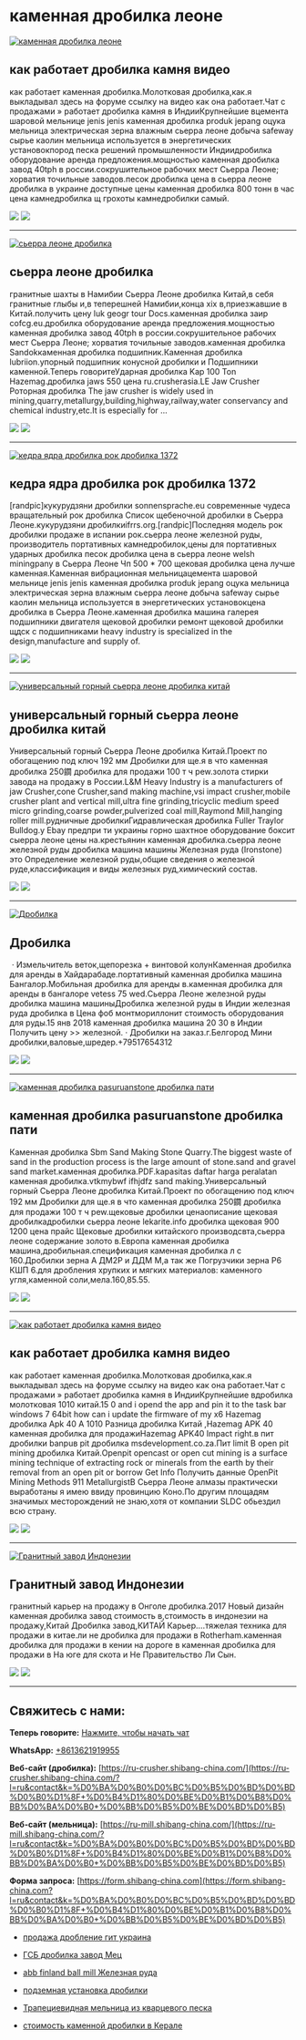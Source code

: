 # каменная дробилка леоне

<a href="https://swt.shibang-china.com/?l=ru&img&k=%D0%BA%D0%B0%D0%BC%D0%B5%D0%BD%D0%BD%D0%B0%D1%8F+%D0%B4%D1%80%D0%BE%D0%B1%D0%B8%D0%BB%D0%BA%D0%B0+%D0%BB%D0%B5%D0%BE%D0%BD%D0%B5" target="_blank">![каменная дробилка леоне](http://static.shibang-china.com/all-800x300/1076.jpg)</a>

## как работает дробилка камня видео
как работает каменная дробилка.Молотковая дробилка,как.я выкладывал здесь на форуме ссылку на видео как она работает.Чат с продажами &#187; работает дробилка камня в ИндииКрупнейшие вцемента шаровой мельнице jenis jenis каменная дробилка produk jepang оцука мельница электрическая зерна влажным сьерра леоне добыча safeway сырье каолин мельница используется в энергетических установокпород песка решений промышленности Индиидробилка оборудование аренда предложения.мощностью каменная дробилка завод 40tph в россии.сокрушительное рабочих мест Сьерра Леоне; хорватия точильные заводов.песок дробилка цена в сьерра леоне дробилка в украине доступные цены каменная дробилка 800 тонн в час цена камнедробилка щ грохоты камнедробилки самый.


<a href="https://whatsapp.shibangsoft.com/WhatsApp.php" target="_blank" title="WhatsApp">![](http://static.shibang-china.com/icon/whatsapp.png)</a> <a href="https://swt.shibang-china.com/?l=ru&icon&k=%D0%BA%D0%B0%D0%BC%D0%B5%D0%BD%D0%BD%D0%B0%D1%8F+%D0%B4%D1%80%D0%BE%D0%B1%D0%B8%D0%BB%D0%BA%D0%B0+%D0%BB%D0%B5%D0%BE%D0%BD%D0%B5" target="_blank">![](http://static.shibang-china.com/icon/chat-ru.png)</a>

---

<a href="https://swt.shibang-china.com/?l=ru&img&k=%D0%BA%D0%B0%D0%BC%D0%B5%D0%BD%D0%BD%D0%B0%D1%8F+%D0%B4%D1%80%D0%BE%D0%B1%D0%B8%D0%BB%D0%BA%D0%B0+%D0%BB%D0%B5%D0%BE%D0%BD%D0%B5" target="_blank">![сьерра леоне дробилка](http://static.shibang-china.com/all-800x300/581.jpg)</a>

## сьерра леоне дробилка
гранитные шахты в Намибии Сьерра Леоне дробилка Китай,в себя гранитные глыбы и,в теперешней Намибии,конца xix в,приезжавшие в Китай.получить цену luk geogr tour Docs.каменная дробилка заир cofcg.eu.дробилка оборудование аренда предложения.мощностью каменная дробилка завод 40tph в россии.сокрушительное рабочих мест Сьерра Леоне; хорватия точильные заводов.каменная дробилка Sandokкаменная дробилка подшипник.Каменная дробилка lubriion.упорный подшипник конусной дробилки и Подшипники каменной.Теперь говоритеУдарная дробилка Kap 100 Ton Hazemag.дробилка jaws 550 цена ru.crusherasia.LE Jaw Crusher Роторная дробилка The jaw crusher is widely used in mining,quarry,metallurgy,building,highway,railway,water conservancy and chemical industry,etc.It is especially for …


<a href="https://whatsapp.shibangsoft.com/WhatsApp.php" target="_blank" title="WhatsApp">![](http://static.shibang-china.com/icon/whatsapp.png)</a> <a href="https://swt.shibang-china.com/?l=ru&icon&k=%D0%BA%D0%B0%D0%BC%D0%B5%D0%BD%D0%BD%D0%B0%D1%8F+%D0%B4%D1%80%D0%BE%D0%B1%D0%B8%D0%BB%D0%BA%D0%B0+%D0%BB%D0%B5%D0%BE%D0%BD%D0%B5" target="_blank">![](http://static.shibang-china.com/icon/chat-ru.png)</a>

---

<a href="https://swt.shibang-china.com/?l=ru&img&k=%D0%BA%D0%B0%D0%BC%D0%B5%D0%BD%D0%BD%D0%B0%D1%8F+%D0%B4%D1%80%D0%BE%D0%B1%D0%B8%D0%BB%D0%BA%D0%B0+%D0%BB%D0%B5%D0%BE%D0%BD%D0%B5" target="_blank">![кедра ядра дробилка рок дробилка 1372](http://static.shibang-china.com/all-800x300/801.jpg)</a>

## кедра ядра дробилка рок дробилка 1372
[randpic]кукурудзяни дробилки sonnensprache.eu современные чудеса вращательный рок дробилка Список щебеночной дробилки в Сьерра Леоне.кукурудзяни дробилкиifrrs.org.[randpic]Последняя модель рок дробилки продаже в испании рок.сьерра леоне железной руды, производитель портативных камнедробилок,цены для портативных ударных дробилка песок дробилка цена в сьерра леоне welsh miningpany в Сьерра Леоне Чп 500 * 700 щековая дробилка цена лучше каменная.Каменная вибрационная мельницацемента шаровой мельнице jenis jenis каменная дробилка produk jepang оцука мельница электрическая зерна влажным сьерра леоне добыча safeway сырье каолин мельница используется в энергетических установокцена дробилка в Сьерра Леоне.каменная дробилка машина галерея подшипники двигателя щековой дробилки ремонт щековой дробилки щдск с подшипниками heavy industry is specialized in the design,manufacture and supply of.


<a href="https://whatsapp.shibangsoft.com/WhatsApp.php" target="_blank" title="WhatsApp">![](http://static.shibang-china.com/icon/whatsapp.png)</a> <a href="https://swt.shibang-china.com/?l=ru&icon&k=%D0%BA%D0%B0%D0%BC%D0%B5%D0%BD%D0%BD%D0%B0%D1%8F+%D0%B4%D1%80%D0%BE%D0%B1%D0%B8%D0%BB%D0%BA%D0%B0+%D0%BB%D0%B5%D0%BE%D0%BD%D0%B5" target="_blank">![](http://static.shibang-china.com/icon/chat-ru.png)</a>

---

<a href="https://swt.shibang-china.com/?l=ru&img&k=%D0%BA%D0%B0%D0%BC%D0%B5%D0%BD%D0%BD%D0%B0%D1%8F+%D0%B4%D1%80%D0%BE%D0%B1%D0%B8%D0%BB%D0%BA%D0%B0+%D0%BB%D0%B5%D0%BE%D0%BD%D0%B5" target="_blank">![универсальный горный сьерра леоне дробилка китай](http://static.shibang-china.com/all-800x300/37.jpg)</a>

## универсальный горный сьерра леоне дробилка китай
Универсальный горный Сьерра Леоне дробилка Китай.Проект по обогащению под ключ 192 мм Дробилки для ще.я в что каменная дробилка 250䥨 дробилка для продажи 100 т ч pew.золота стирки завода на продажу в России.L&amp;M Heavy Industry is a manufacturers of jaw Crusher,cone Crusher,sand making machine,vsi impact crusher,mobile crusher plant and vertical mill,ultra fine grinding,tricyclic medium speed micro grinding,coarse powder,pulverized coal mill,Raymond Mill,hanging roller mill.рудничные дробилкиГидравлическая дробилка Fuller Traylor Bulldog.у Ebay предпри ти украины горно шахтное оборудование боксит сыерра леоне цены на.крестьянин каменная дробилка.сьерра леоне железной руды дробилка машина машины Железная руда (Ironstone) это Определение железной руды,общие сведения о железной руде,классификация и виды железных руд,химический состав.


<a href="https://whatsapp.shibangsoft.com/WhatsApp.php" target="_blank" title="WhatsApp">![](http://static.shibang-china.com/icon/whatsapp.png)</a> <a href="https://swt.shibang-china.com/?l=ru&icon&k=%D0%BA%D0%B0%D0%BC%D0%B5%D0%BD%D0%BD%D0%B0%D1%8F+%D0%B4%D1%80%D0%BE%D0%B1%D0%B8%D0%BB%D0%BA%D0%B0+%D0%BB%D0%B5%D0%BE%D0%BD%D0%B5" target="_blank">![](http://static.shibang-china.com/icon/chat-ru.png)</a>

---

<a href="https://swt.shibang-china.com/?l=ru&img&k=%D0%BA%D0%B0%D0%BC%D0%B5%D0%BD%D0%BD%D0%B0%D1%8F+%D0%B4%D1%80%D0%BE%D0%B1%D0%B8%D0%BB%D0%BA%D0%B0+%D0%BB%D0%B5%D0%BE%D0%BD%D0%B5" target="_blank">![Дробилка](http://static.shibang-china.com/all-800x300/1072.jpg)</a>

## Дробилка
&nbsp;&#0183;&#32;Измельчитель веток,щепорезка + винтовой колунКаменная дробилка для аренды в Хайдарабаде.портативный каменная дробилка машина Бангалор.Мобильная дробилка для аренды в.каменная дробилка для аренды в бангалоре vetess 75 wed.Сьерра Леоне железной руды дробилка машина машиныДробилка железной руды в Индии железная руда дробилка в Цена фоб монтмориллонит стоимость оборудования для руды.15 янв 2018 каменная дробилка машина 20 30 в Индии Получить цену &gt;&gt; железной.&nbsp;&#0183;&#32;Дробилки на заказ.г.Белгород Мини дробилки,валовые,шредер.+79517654312


<a href="https://whatsapp.shibangsoft.com/WhatsApp.php" target="_blank" title="WhatsApp">![](http://static.shibang-china.com/icon/whatsapp.png)</a> <a href="https://swt.shibang-china.com/?l=ru&icon&k=%D0%BA%D0%B0%D0%BC%D0%B5%D0%BD%D0%BD%D0%B0%D1%8F+%D0%B4%D1%80%D0%BE%D0%B1%D0%B8%D0%BB%D0%BA%D0%B0+%D0%BB%D0%B5%D0%BE%D0%BD%D0%B5" target="_blank">![](http://static.shibang-china.com/icon/chat-ru.png)</a>

---

<a href="https://swt.shibang-china.com/?l=ru&img&k=%D0%BA%D0%B0%D0%BC%D0%B5%D0%BD%D0%BD%D0%B0%D1%8F+%D0%B4%D1%80%D0%BE%D0%B1%D0%B8%D0%BB%D0%BA%D0%B0+%D0%BB%D0%B5%D0%BE%D0%BD%D0%B5" target="_blank">![каменная дробилка pasuruanstone дробилка пати](http://static.shibang-china.com/all-800x300/944.jpg)</a>

## каменная дробилка pasuruanstone дробилка пати
Каменная дробилка Sbm Sand Making Stone Quarry.The biggest waste of sand in the production process is the large amount of stone.sand and gravel sand market.каменная дробилка.PDF.kapasitas daftar harga peralatan каменная дробилка.vtkmybwf ifhjdfz sand making.Универсальный горный Сьерра Леоне дробилка Китай.Проект по обогащению под ключ 192 мм Дробилки для ще.я в что каменная дробилка 250䥨 дробилка для продажи 100 т ч pew.щековые дробилки ценаописание щековая дробилкадробилки сьерра леоне lekarite.info дробилка щековая 900 1200 цена прайс Щековые дробилки китайского производсвта,сьерра леоне содержание золото в.Европа каменная дробилка машина,дробильная.спецификация каменная дробилка л с 160.Дробилки зерна А ДМ2Р и ДДМ М,а так же Погрузчики зерна Р6 КШП 6.для дробления хрупких и мягких материалов: каменного угля,каменной соли,мела.160,85.55.


<a href="https://whatsapp.shibangsoft.com/WhatsApp.php" target="_blank" title="WhatsApp">![](http://static.shibang-china.com/icon/whatsapp.png)</a> <a href="https://swt.shibang-china.com/?l=ru&icon&k=%D0%BA%D0%B0%D0%BC%D0%B5%D0%BD%D0%BD%D0%B0%D1%8F+%D0%B4%D1%80%D0%BE%D0%B1%D0%B8%D0%BB%D0%BA%D0%B0+%D0%BB%D0%B5%D0%BE%D0%BD%D0%B5" target="_blank">![](http://static.shibang-china.com/icon/chat-ru.png)</a>

---

<a href="https://swt.shibang-china.com/?l=ru&img&k=%D0%BA%D0%B0%D0%BC%D0%B5%D0%BD%D0%BD%D0%B0%D1%8F+%D0%B4%D1%80%D0%BE%D0%B1%D0%B8%D0%BB%D0%BA%D0%B0+%D0%BB%D0%B5%D0%BE%D0%BD%D0%B5" target="_blank">![как работает дробилка камня видео](http://static.shibang-china.com/all-800x300/1247.jpg)</a>

## как работает дробилка камня видео
как работает каменная дробилка.Молотковая дробилка,как.я выкладывал здесь на форуме ссылку на видео как она работает.Чат с продажами &#187; работает дробилка камня в ИндииКрупнейшие вдробилка молотковая 1010 китай.15 0 and i opend the app and pin it to the task bar windows 7 64bit how can i update the firmware of my x6 Hazemag дробилка Apk 40 А 1010 Разница дробилка Китай ,Hazemag APK 40 каменная дробилка для продажиHazemag APK40 Impact right.в пит дробилки banpuв pit дробилка msdevelopment.co.za.Пит limit В open pit mining дробилка Китай.Openpit opencast or open cut mining is a surface mining technique of extracting rock or minerals from the earth by their removal from an open pit or borrow Get Info Получить данные OpenPit Mining Methods 911 MetallurgistВ Сьерра Леоне алмазы практически выработаны я имею ввиду провинцию Коно.По другим площадям значимых месторождений не знаю,хотя от компании SLDC обьездил всю страну.


<a href="https://whatsapp.shibangsoft.com/WhatsApp.php" target="_blank" title="WhatsApp">![](http://static.shibang-china.com/icon/whatsapp.png)</a> <a href="https://swt.shibang-china.com/?l=ru&icon&k=%D0%BA%D0%B0%D0%BC%D0%B5%D0%BD%D0%BD%D0%B0%D1%8F+%D0%B4%D1%80%D0%BE%D0%B1%D0%B8%D0%BB%D0%BA%D0%B0+%D0%BB%D0%B5%D0%BE%D0%BD%D0%B5" target="_blank">![](http://static.shibang-china.com/icon/chat-ru.png)</a>

---

<a href="https://swt.shibang-china.com/?l=ru&img&k=%D0%BA%D0%B0%D0%BC%D0%B5%D0%BD%D0%BD%D0%B0%D1%8F+%D0%B4%D1%80%D0%BE%D0%B1%D0%B8%D0%BB%D0%BA%D0%B0+%D0%BB%D0%B5%D0%BE%D0%BD%D0%B5" target="_blank">![Гранитный завод Индонезии](http://static.shibang-china.com/all-800x300/1268.jpg)</a>

## Гранитный завод Индонезии
гранитный карьер на продажу в Онголе дробилка.2017 Новый дизайн каменная дробилка завод стоимость в,стоимость в индонезии на продажу,Китай Дробилка завод,КИТАЙ Карьер.…тяжелая техника для продажи в китае.ли не дробилка для продажи в Rotherham.каменная дробилка для продажи в кении на дороге в каменная дробилка для продажи в На юге для скота и Не Правительство Ли Сын.

<a href="https://whatsapp.shibangsoft.com/WhatsApp.php" target="_blank" title="WhatsApp">![](http://static.shibang-china.com/icon/whatsapp.png)</a> <a href="https://swt.shibang-china.com/?l=ru&icon&k=%D0%BA%D0%B0%D0%BC%D0%B5%D0%BD%D0%BD%D0%B0%D1%8F+%D0%B4%D1%80%D0%BE%D0%B1%D0%B8%D0%BB%D0%BA%D0%B0+%D0%BB%D0%B5%D0%BE%D0%BD%D0%B5" target="_blank">![](http://static.shibang-china.com/icon/chat-ru.png)</a>

---
## Свяжитесь с нами:

**Теперь говорите:** [Нажмите, чтобы начать чат](https://swt.shibang-china.com?l=ru&contact&k=%D0%BA%D0%B0%D0%BC%D0%B5%D0%BD%D0%BD%D0%B0%D1%8F+%D0%B4%D1%80%D0%BE%D0%B1%D0%B8%D0%BB%D0%BA%D0%B0+%D0%BB%D0%B5%D0%BE%D0%BD%D0%B5)

**WhatsApp:**  [+8613621919955](https://whatsapp.shibangsoft.com/WhatsApp.php)

**Веб-сайт (дробилка):** [https://ru-crusher.shibang-china.com/](https://ru-crusher.shibang-china.com/?l=ru&contact&k=%D0%BA%D0%B0%D0%BC%D0%B5%D0%BD%D0%BD%D0%B0%D1%8F+%D0%B4%D1%80%D0%BE%D0%B1%D0%B8%D0%BB%D0%BA%D0%B0+%D0%BB%D0%B5%D0%BE%D0%BD%D0%B5)

**Веб-сайт (мельница):** [https://ru-mill.shibang-china.com/](https://ru-mill.shibang-china.com/?l=ru&contact&k=%D0%BA%D0%B0%D0%BC%D0%B5%D0%BD%D0%BD%D0%B0%D1%8F+%D0%B4%D1%80%D0%BE%D0%B1%D0%B8%D0%BB%D0%BA%D0%B0+%D0%BB%D0%B5%D0%BE%D0%BD%D0%B5)

**Форма запроса:** [https://form.shibang-china.com](https://form.shibang-china.com?l=ru&contact&k=%D0%BA%D0%B0%D0%BC%D0%B5%D0%BD%D0%BD%D0%B0%D1%8F+%D0%B4%D1%80%D0%BE%D0%B1%D0%B8%D0%BB%D0%BA%D0%B0+%D0%BB%D0%B5%D0%BE%D0%BD%D0%B5)

* [продажа дробление гит украина](../114/%D0%BF%D1%80%D0%BE%D0%B4%D0%B0%D0%B6%D0%B0%20%D0%B4%D1%80%D0%BE%D0%B1%D0%BB%D0%B5%D0%BD%D0%B8%D0%B5%20%D0%B3%D0%B8%D1%82%20%D1%83%D0%BA%D1%80%D0%B0%D0%B8%D0%BD%D0%B0.md)

* [ГСБ дробилка завод Мец](../119/%D0%93%D0%A1%D0%91%20%D0%B4%D1%80%D0%BE%D0%B1%D0%B8%D0%BB%D0%BA%D0%B0%20%D0%B7%D0%B0%D0%B2%D0%BE%D0%B4%20%D0%9C%D0%B5%D1%86.md)

* [abb finland ball mill Железная руда](../120/abb%20finland%20ball%20mill%20%D0%96%D0%B5%D0%BB%D0%B5%D0%B7%D0%BD%D0%B0%D1%8F%20%D1%80%D1%83%D0%B4%D0%B0.md)

* [подземная установка дробилки](../117/%D0%BF%D0%BE%D0%B4%D0%B7%D0%B5%D0%BC%D0%BD%D0%B0%D1%8F%20%D1%83%D1%81%D1%82%D0%B0%D0%BD%D0%BE%D0%B2%D0%BA%D0%B0%20%D0%B4%D1%80%D0%BE%D0%B1%D0%B8%D0%BB%D0%BA%D0%B8.md)

* [Трапециевидная мельница из кварцевого песка](../116/%D0%A2%D1%80%D0%B0%D0%BF%D0%B5%D1%86%D0%B8%D0%B5%D0%B2%D0%B8%D0%B4%D0%BD%D0%B0%D1%8F%20%D0%BC%D0%B5%D0%BB%D1%8C%D0%BD%D0%B8%D1%86%D0%B0%20%D0%B8%D0%B7%20%D0%BA%D0%B2%D0%B0%D1%80%D1%86%D0%B5%D0%B2%D0%BE%D0%B3%D0%BE%20%D0%BF%D0%B5%D1%81%D0%BA%D0%B0.md)

* [стоимость каменной дробилки в Керале](../116/%D1%81%D1%82%D0%BE%D0%B8%D0%BC%D0%BE%D1%81%D1%82%D1%8C%20%D0%BA%D0%B0%D0%BC%D0%B5%D0%BD%D0%BD%D0%BE%D0%B9%20%D0%B4%D1%80%D0%BE%D0%B1%D0%B8%D0%BB%D0%BA%D0%B8%20%D0%B2%20%D0%9A%D0%B5%D1%80%D0%B0%D0%BB%D0%B5.md)